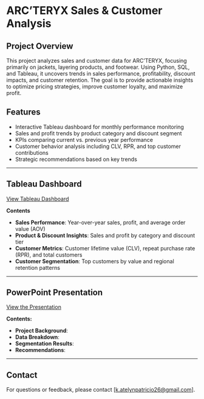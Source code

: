 # ARC’TERYX Sales & Customer Analysis

## Project Overview  
This project analyzes sales and customer data for ARC’TERYX, focusing primarily on jackets, layering products, and footwear. Using Python, SQL, and Tableau, it uncovers trends in sales performance, profitability, discount impacts, and customer retention. The goal is to provide actionable insights to optimize pricing strategies, improve customer loyalty, and maximize profit.

## Features  
- Interactive Tableau dashboard for monthly performance monitoring  
- Sales and profit trends by product category and discount segment  
- KPIs comparing current vs. previous year performance  
- Customer behavior analysis including CLV, RPR, and top customer contributions  
- Strategic recommendations based on key trends

---

## Tableau Dashboard

[View Tableau Dashboard](https://public.tableau.com/views/ArcteryxSalesAnalysis/CustomerDashboard?:language=en-US&:sid=&:redirect=auth&:display_count=n&:origin=viz_share_link)

**Contents**
- **Sales Performance**: Year-over-year sales, profit, and average order value (AOV)
- **Product & Discount Insights**: Sales and profit by category and discount tier
- **Customer Metrics**: Customer lifetime value (CLV), repeat purchase rate (RPR), and total customers
- **Customer Segmentation**: Top customers by value and regional retention patterns

---

## PowerPoint Presentation

[View the Presentation](https://pitch.com/v/customer-segmentation-for-targeted-marketing-v2v97u)

**Contents:**
- **Project Background**:   
- **Data Breakdown**:  
- **Segmentation Results**: 
- **Recommendations**: 

---

## Contact  
For questions or feedback, please contact [k.atelynpatricio26@gmail.com].
